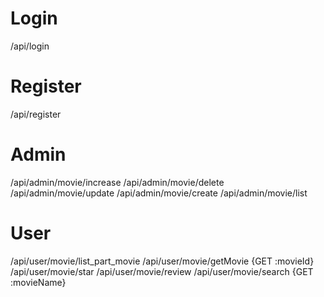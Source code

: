 # Login
/api/login
# Register
/api/register

# Admin

/api/admin/movie/increase
/api/admin/movie/delete
/api/admin/movie/update
/api/admin/movie/create
/api/admin/movie/list

# User

/api/user/movie/list_part_movie
/api/user/movie/getMovie {GET :movieId}
/api/user/movie/star
/api/user/movie/review
/api/user/movie/search {GET :movieName}


